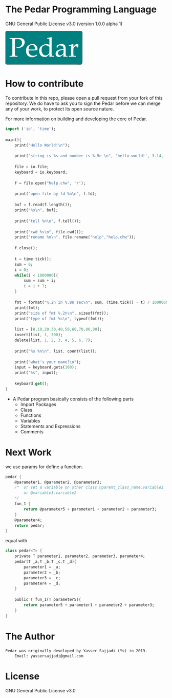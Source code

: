 # The Pedar Programming Language
GNU General Public License v3.0
(version 1.0.0 alpha 1)

![Gopher image](pedar-small.png)

# How to contribute
To contribute in this repo, please open a pull request from your fork of this repository. We do have to ask you to sign the Pedar before we can merge any of your work, to protect its open source nature.

For more information on building and developing the core of Pedar.

```dart
import ('io', 'time');

main(){
    print("Hello World!\n");

    print("string is %s and number is %.5n \n", 'hello world!', 3.14, 'format %n\n', 2);

    file = io.file;
    keyboard = io.keyboard;

    f = file.open("help.chw", 'r');

    print("open file by fd %n\n", f.fd);

    buf = f.read(f.length());
    print("%s\n", buf);

    print("tell %n\n", f.tell());

    print("cwd %s\n", file.cwd());
    print("rename %n\n", file.rename("help","help.chw"));

    f.close();

    t = time.tick();
    sum = 0;
    i = 0;
    while(i < 1000000){
        sum = sum + i;
        i = i + 1;
    }

    fmt = format("%.2n in %.8n sec\n", sum, (time.tick() - t) / 1000000);
    print(fmt);
    print("size of fmt %.2n\n", sizeof(fmt));
    print("type of fmt %s\n", typeof(fmt));

    list = [0,10,20,30,40,50,60,70,80,90];
    insert(list, 1, 300);
    delete(list, 1, 2, 3, 4, 5, 6, 7);

    print("%s %n\n", list, count(list));

    print("what's your name?\n");
    input = keyboard.gets(100);
    print("%s", input);

    keyboard.get();
}
```

+ A Pedar program basically consists of the following parts
    - Import Packages
    - Class
    - Functions
    - Variables
    - Statements and Expressions
    - Comments

# Next Work
we use params for define a function.
```dart
pedar {
    @parameter1, @parameter2, @parameter3;
    /*  or set a variable on other class @parent_class_name.variable1
        or @variable1.variable2
    */
    fun_1 {
        return @parameter5 + parameter1 + parameter2 + parameter3;
    }
    @parameter4;
    return pedar;
}
```
equal with

```dart
class pedar<T> {
    private T parameter1, parameter2, parameter3, parameter4;
    pedar(T _a,T _b,T _c,T _d){
        parameter1 = _a;
        parameter2 = _b;
        parameter3 = _c;
        parameter4 = _d;
    }
    
    public T fun_1(T parameter5){
        return parameter5 + parameter1 + parameter2 + parameter3;
    }
}
```

# The Author
    Pedar was originally developed by Yasser Sajjadi (Ys) in 2019.
        Email: yassersajjadi@gmail.com

# License
GNU General Public License v3.0
